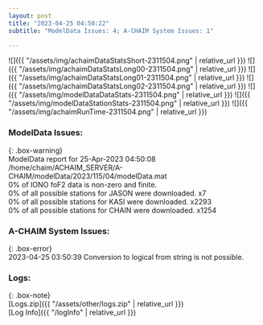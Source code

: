 ```yaml
---
layout: post
title: "2023-04-25 04:50:22"
subtitle: "ModelData Issues: 4; A-CHAIM System Issues: 1"

---
```


![]({{ "/assets/img/achaimDataStatsShort-2311504.png" | relative_url }})
![]({{ "/assets/img/achaimDataStatsLong00-2311504.png" | relative_url }})
![]({{ "/assets/img/achaimDataStatsLong01-2311504.png" | relative_url }})
![]({{ "/assets/img/achaimDataStatsLong02-2311504.png" | relative_url }})
![]({{ "/assets/img/modelDataDataStats-2311504.png" | relative_url }})
![]({{ "/assets/img/modelDataStationStats-2311504.png" | relative_url }})
![]({{ "/assets/img/achaimRunTime-2311504.png" | relative_url }})


### ModelData Issues:  
  
{: .box-warning}  
 ModelData report for 25-Apr-2023 04:50:08   
 /home/chaim/ACHAIM_SERVER/A-CHAIM/modelData/2023/115/04/modelData.mat   
 0% of IONO foF2 data is non-zero and finite.   
 0% of all possible stations for JASON were downloaded. x7   
 0% of all possible stations for KASI were downloaded. x2293   
 0% of all possible stations for CHAIN were downloaded. x1254   
  
### A-CHAIM System Issues:  
  
{: .box-error}  
2023-04-25 03:50:39 Conversion to logical from string is not possible.  

### Logs:  
  
{: .box-note}  
[Logs.zip]({{ "/assets/other/logs.zip" | relative_url }})  
[Log Info]({{ "/logInfo" | relative_url }})  
